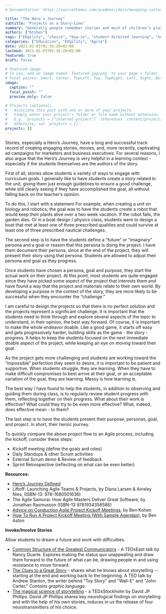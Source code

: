 ```yaml
---
# Documentation: https://sourcethemes.com/academic/docs/managing-content/

title: "The Hero's Journey"
subtitle: "Projects as a Story-Line"
summary: "Generally people remember stories and much of children’s play involves taking on a persona.  Conveniently, many courses involve multiple units, thus allowing multiple rounds of “play” and “identity” for students. The stories they make need to be thoughtful and challenging enough that students successfully complete the “Hero’s Journey,” with a healthy sense of being  uplifted by the challenges encountered on the way. This is quite doable with a thoughtful implementation of an Agile Kickoff process. One of my favorite books on this subject is in the resources below."
authors: ["btihen"]
tags: ["EDgility", "choice", "buy-in", "student-directed learning", "hero’s journey", "Challenge", "story-telling"]
categories: ["Education", "EDgility", "Agile"]
date: 2021-01-01T01:16:20+02:00
lastmod: 2021-01-01T01:16:20+02:00
featured: true
draft: false

# Featured image
# To use, add an image named `featured.jpg/png` to your page's folder.
# Focal points: Smart, Center, TopLeft, Top, TopRight, Left, Right, BottomLeft, Bottom, BottomRight.
image:
  caption: ""
  focal_point: ""
  preview_only: false

# Projects (optional).
#   Associate this post with one or more of your projects.
#   Simply enter your project's folder or file name without extension.
#   E.g. `projects = ["internal-project"]` references `content/project/deep-learning/index.md`.
#   Otherwise, set `projects = []`.
projects: []
---
```


Stories, especially a Hero’s Journey, have a long and successful track record of creating engaging stories, movies, and, more recently, captivating ad campaigns for marketers and business executives. For several reasons, I also argue that the Hero’s Journey is very helpful in a learning context - especially if the students themselves are the authors of the story.

First of all, stories allow students a variety of ways to engage with curriculum goals. I generally like to have students create a story related to the unit, giving them just enough guidelines to ensure a good challenge, while still clearly seeing if they have accomplished the goal, all without falling back on the teacher’s opinion.

To do this, I start with a statement For example, when creating a unit on biology and robotics, the goal was to have the students create a robot that would keep their plants alive over a two week vacation. If the robot fails, the garden dies. Or in a boat design / physics class, students were to design a boat that met at least one of three prescribed qualities and could survive at least one of three prescribed nautical challenges.

The second step is to have the students define a “future” or “imaginary” persona and a goal or reason that this persona is doing the project. I have them document their persona, since at the end of the project, they will present their story using that persona. Students are allowed to adjust their persona and goal as they progress.

Once students have chosen a persona, goal and purpose, they start the actual work on their project. At this point, most students are quite engaged since they have picked some aspect of the project that interests them and have found a way that the project and materials relate to their own world. By developing a purpose in the context of the story, they are more likely to be successful when they encounter the “challenge.”

I am careful to design the projects so that there is no perfect solution and the projects represent a significant challenge. It is important that the students need to think through and explore several aspects of the topic to understand, in their opinion, the best way forward. Of course, it is important to make the whole endeavor doable. Like a good game, it starts off easy and gets progressively harder, building skills as the game - the story - progress. It helps to keep the students focused on the next immediate doable aspect of the project, while keeping an eye on moving toward their goal.

As the project gets more challenging and students are working toward the “impossible” perfection they seem to desire, it is important to be patient and supportive. When students struggle, they are learning. When they have to make difficult compromises to best arrive at their goal, or an acceptable variation of the goal, they are learning. Messy is how learning is.

The best way I have found to help the students, in addition to observing and guiding them during class, is to regularly review student progress with them, reflecting together on their progress. What about their work is effective? What could they try to be even more effective? What, indeed, does effective mean - to them?

The last step is to have the students present their purpose, personas, goal, and project. In short, their heroic journey.

To quickly compare the above project flow to an Agile process, including the kickoff, consider these steps:

- Kickoff meeting (define the goals and roles)
- Daily Standups & other Scrum activities
- External Scrum demo & Review of feedback
- Sprint Retrospective (reflecting on what can be even better)

**Resources:**

- [Hero’s Journey Defined](https://en.wikipedia.org/wiki/Hero%27s_journey)
- Liftoff: Launching Agile Teams & Projects, by Diana Larsen & Ainsley Nies, (ISBN-13: 978-1680501636)
- The Agile Samurai: How Agile Masters Deliver Great Software, by Jonathan Rasmusson (ISBN-13 9781934356586)
- [Advice on Conduction Agile Project Kickoff Meetings](https://www.mountaingoatsoftware.com/blog/advice-on-conducting-agile-project-kickoff-meetings), by Ben Kohen
- [How To Run A Project Kickoff Meeting (With Sample Agendas)](https://thedigitalprojectmanager.com/project-kickoff-meeting/), by Ben Aston

**Invoke/Involve Stories**

Allow students to dream a future and work with difficulties.

- [Common Structure of the Greatest Communicators](https://youtu.be/1nYFpuc2Umk) - A TEDxEast talk by Nancy Duarte.  Explores making the status quo unappealing and draw them forward to the future of what can be, drawing people in and using resistance to move forward.
- [The Clues to a Great Story](https://www.ted.com/talks/andrew_stanton_the_clues_to_a_great_story?language=en) - shares what he knows about storytelling -- starting at the end and working back to the beginning. A TED talk by Andrew Stanton, the writer behind "Toy Story" and "Wall-E" and "John Carter." _Contains graphic language._
- [The magical science of storytelling](https://www.youtube.com/watch?v=Nj-hdQMa3uA) - a TEDxStockholm by David JP Phillips.  David JP Phillips shares key neurological findings on storytelling and with the help of his own stories, induces in us the release of four neurotransmitters of his choice.
